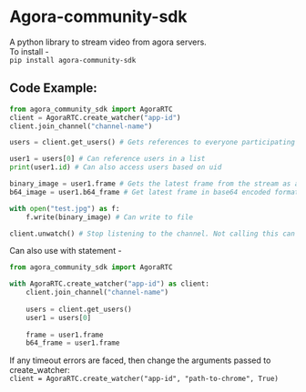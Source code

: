 # Agora-community-sdk

A python library to stream video from agora servers.  
To install -   
```pip install agora-community-sdk```

## Code Example:

```python
from agora_community_sdk import AgoraRTC
client = AgoraRTC.create_watcher("app-id")
client.join_channel("channel-name")

users = client.get_users() # Gets references to everyone participating in the call

user1 = users[0] # Can reference users in a list
print(user1.id) # Can also access users based on uid

binary_image = user1.frame # Gets the latest frame from the stream as a blob
b64_image = user1.b64_frame # Get latest frame in base64 encoded format

with open("test.jpg") as f:
    f.write(binary_image) # Can write to file

client.unwatch() # Stop listening to the channel. Not calling this can cause memory leaks
```

Can also use with statement - 

```python
from agora_community_sdk import AgoraRTC

with AgoraRTC.create_watcher("app-id") as client:
    client.join_channel("channel-name")
    
    users = client.get_users()
    user1 = users[0]
    
    frame = user1.frame
    b64_frame = user1.frame

```

If any timeout errors are faced, then change the arguments passed to create\_watcher:  
```client = AgoraRTC.create_watcher("app-id", "path-to-chrome", True)```
